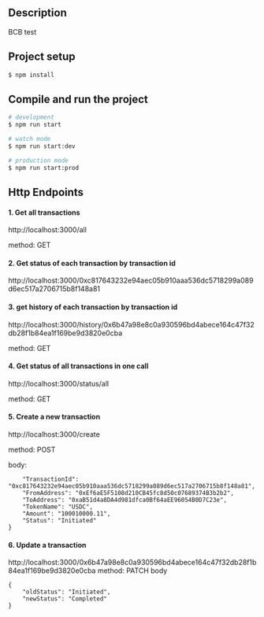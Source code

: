 ## Description

BCB test

## Project setup

```bash
$ npm install
```

## Compile and run the project

```bash
# development
$ npm run start

# watch mode
$ npm run start:dev

# production mode
$ npm run start:prod
```

## Http Endpoints

#### 1. Get all transactions

http://localhost:3000/all

method: GET

#### 2. Get status of each transaction by transaction id

http://localhost:3000/0xc817643232e94aec05b910aaa536dc5718299a089d6ec517a2706715b8f148a81

#### 3. get history of each transaction by transaction id

http://localhost:3000/history/0x6b47a98e8c0a930596bd4abece164c47f32db28f1b84ea1f169be9d3820e0cba

method: GET

#### 4. Get status of all transactions in one call

http://localhost:3000/status/all

method: GET

#### 5. Create a new transaction

http://localhost:3000/create

method: POST

body:

```{
    "TransactionId": "0xc817643232e94aec05b910aaa536dc5718299a089d6ec517a2706715b8f148a81",
    "FromAddress": "0xEf6aE5F5108d210CB45fc8d50c07689374B3b2b2",
    "ToAddress": "0xaB51d4a8DA4d981dfca0Bf64aEE96054B0D7C23e",
    "TokenName": "USDC",
    "Amount": "100010000.11",
    "Status": "Initiated"
}
```

#### 6. Update a transaction

http://localhost:3000/0x6b47a98e8c0a930596bd4abece164c47f32db28f1b84ea1f169be9d3820e0cba
method: PATCH
body

```
{
    "oldStatus": "Initiated",
    "newStatus": "Completed"
}
```
